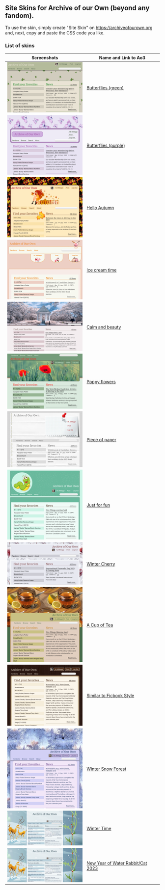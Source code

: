 ## Site Skins for Archive of our Own (beyond any fandom).
To use the skin, simply create "Site Skin" on https://archiveofourown.org and, next, copy and paste the CSS code you like.

### List of skins
| Screenshots | Name and Link to Ao3 |
| --- | --- |
| ![Butterflies green](https://github.com/Ao3SiteSkins/Original-skins/blob/main/Screenshots/Butterfliesgreen.png "Butterflies green") | <a href="https://archiveofourown.org/works/51412624">Butterflies (green)</a> |
| ![Butterflies purple](https://github.com/Ao3SiteSkins/Original-skins/blob/main/Screenshots/Butterfliespurple.png "Butterflies purple") | <a href="https://archiveofourown.org/works/51412987">Butterflies (purple)</a> |
| ![Hello Autumn](https://github.com/Ao3SiteSkins/Original-skins/blob/main/Screenshots/HelloAutumn.png "Hello Autumn") | <a href="https://archiveofourown.org/works/50345023">Hello Autumn</a> |
| ![Ice cream time](https://github.com/Ao3SiteSkins/Original-skins/blob/main/Screenshots/Icecreamtime.png "Ice cream time") | <a href="https://archiveofourown.org/works/48230536">Ice cream time</a> |
| ![Calm and beauty](https://github.com/Ao3SiteSkins/Original-skins/blob/main/Screenshots/Calmandbeauty.png "Calm and beauty") | <a href="https://archiveofourown.org/works/47402725">Calm and beauty</a> |
| ![Poppy flowers](https://github.com/Ao3SiteSkins/Original-skins/blob/main/Screenshots/Poppyflowers.png "Poppy flowers") | <a href="https://archiveofourown.org/works/47314081">Poppy flowers</a> |
| ![Piece of paper](https://github.com/Ao3SiteSkins/Original-skins/blob/main/Screenshots/Pieceofpaper.png "Piece of paper") | <a href="https://archiveofourown.org/works/48274822">Piece of paper</a> |
| ![Just for fun](https://github.com/Ao3SiteSkins/Original-skins/blob/main/Screenshots/Justforfun.png "Just for fun") | <a href="https://archiveofourown.org/works/45407854">Just for fun</a> |
| ![Winter Cherry](https://github.com/Ao3SiteSkins/Original-skins/blob/main/Screenshots/WinterCherry.png "Winter Cherry") | <a href="https://archiveofourown.org/works/44369359">Winter Cherry</a> |
| ![Cup of Tea](https://github.com/Ao3SiteSkins/Original-skins/blob/main/Screenshots/CupofTea.png "Cup of Tea") | <a href="https://archiveofourown.org/works/43940451">A Cup of Tea</a> |
| ![Ficbook Style](https://github.com/Ao3SiteSkins/Original-skins/blob/main/Screenshots/FicbookStyle.png "Ficbook Style") | <a href="https://archiveofourown.org/works/43594614">Similar to Ficbook Style</a> |
| ![Winter Snow Forest](https://github.com/Ao3SiteSkins/Original-skins/blob/main/Screenshots/WinterSnowForest.png "Winter Snow Forest") | <a href="https://archiveofourown.org/works/43584939">Winter Snow Forest</a> |
| ![Winter Time](https://github.com/Ao3SiteSkins/Original-skins/blob/main/Screenshots/WinterTime.png "Winter Time") | <a href="https://archiveofourown.org/works/43428925">Winter Time</a> |
| ![New Year 2023](https://github.com/Ao3SiteSkins/Original-skins/blob/main/Screenshots/WinterTime.png "New Year 2023") | <a href="https://archiveofourown.org/works/43279062">New Year of Water Rabbit/Cat 2023</a> |









